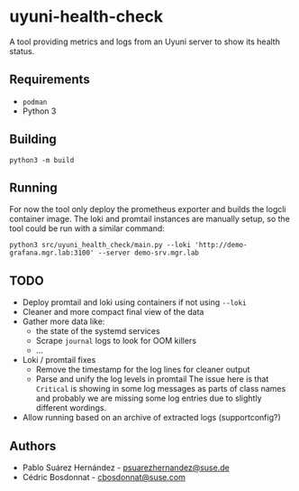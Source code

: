 # uyuni-health-check

A tool providing metrics and logs from an Uyuni server to show its health status.

## Requirements

* `podman`
* Python 3

## Building

    python3 -m build

##  Running

For now the tool only deploy the prometheus exporter and builds the logcli container image.
The loki and promtail instances are manually setup, so the tool could be run with a similar command:

    python3 src/uyuni_health_check/main.py --loki 'http://demo-grafana.mgr.lab:3100' --server demo-srv.mgr.lab

## TODO

* Deploy promtail and loki using containers if not using `--loki`
* Cleaner and more compact final view of the data
* Gather more data like:
  * the state of the systemd services
  * Scrape `journal` logs to look for OOM killers
  * ...
* Loki / promtail fixes
  * Remove the timestamp for the log lines for cleaner output
  * Parse and unify the log levels in promtail
    The issue here is that `Critical` is showing in some log messages as parts of class names and probably we are missing some log entries due to slightly different wordings.
* Allow running based on an archive of extracted logs (supportconfig?)

## Authors

- Pablo Suárez Hernández - <psuarezhernandez@suse.de>
- Cédric Bosdonnat - <cbosdonnat@suse.com>
